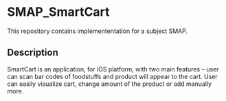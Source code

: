 # SMAP_SmartCart
This repository contains implemententation for a subject SMAP.

## Description
SmartCart is an application, for iOS platform, with two main features – user can scan bar codes of foodstuffs and product will appear to the cart. User can easily visualize cart, change amount of the product or add manually more.
